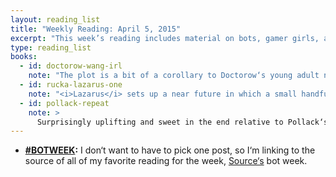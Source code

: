 ```yaml
---
layout: reading_list
title: "Weekly Reading: April 5, 2015"
excerpt: "This week’s reading includes material on bots, gamer girls, and purgatory."
type: reading_list
books:
  - id: doctorow-wang-irl
    note: "The plot is a bit of a corollary to Doctorow‘s young adult novel <i>For the Win</i> about teens who work in a massively multiplayer online game as gold farmers and organize against their real world bosses. <i>In Real Life</i> is about a young girl in Flagstaff who meets a teenage Chinese gold farmer in an online game and, in befriending him, learns both about his different experience and about the dangers inherent in her taking well-intentioned, if underinformed, actions on his behalf. The politics and moralism here are positive and are well-served by the story on a register that works for a teen audience. Jen Wang‘s artwork is great, particularly the beautiful coloring. I think it‘s too sophisticated for my nieces still, but I look forward to sharing it with them some day."
  - id: rucka-lazarus-one
    note: "<i>Lazarus</i> sets up a near future in which a small handful of family-based corporations or cartels have taken over (at least) North America. It‘s a clear extrapolation of a world ruled by the 1% to a world ruled by the 0.1% with some biomechanical transhumanism and genetically modified agriculture thrown in. I love the world-building here. I care less about the characters and the story so far. I‘ve been really into other work I‘ve read from Rucka (<i>Gotham Central</i>, <i>Stumptown</i>), so I think I will probably continue with this, but I hope the next volume starts doing more with the promising setting."
  - id: pollack-repeat
    note: >
      Surprisingly uplifting and sweet in the end relative to Pollack‘s usual voice, the protagonist learns to appreciate his place in the world and to be satisfied with his life choices by virtue of countless repeats of his first four decades. Not so much time travel, these shifts are both involuntary and predictable, like a <i>Groundhog Day</i> that lasts forty years. Those familiar with Pollack‘s non-fiction work will recognize some (not always flattering) character traits in the protagonist in spite of the fact that Pollack appears as himself in at least one of life‘s playthroughs. That Pollack both writes himself into and distances himself from his character reflects my own experience of the novel. As a new father, the ultimately sweet and heartwarming conclusion landed with me, but the sardonic humor helped me keep my distance on the way there.
---
```


- **[#BOTWEEK](https://source.opennews.org/en-US/articles/tags/botweek/):** I don‘t want to have to pick one post, so I‘m linking to the source of all of my favorite reading for the week, [Source‘s](http://source.opennews.org) bot week.